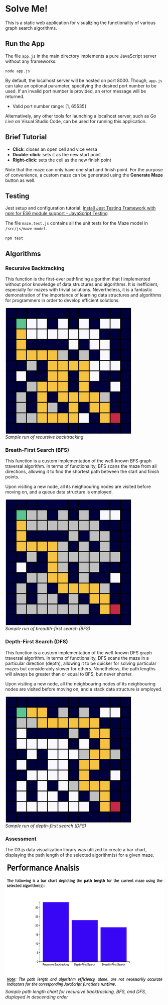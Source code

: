 # Solve Me!

This is a static web application for visualizing the functionality of various graph search algorithms.

## Run the App

The file `app.js` in the main directory implements a pure JavaScript server without any frameworks.

```
node app.js
```

By default, the localhost server will be hosted on port 8000.
Though, `app.js` can take an optional parameter, specifying the desired port number to be used.
If an invalid port number is provided, an error message will be returned.
- Valid port number range: [1, 65535]

Alternatively, any other tools for launching a localhost server, such as *Go Live* on Visual Studio Code, can be used for running this application.

## Brief Tutorial

- **Click**: closes an open cell and vice versa 
- **Double-click**: sets it as the new start point
- **Right-click**: sets the cell as the new finish point

Note that the maze can only have one start and finish point.
For the purpose of convenience, a custom maze can be generated using the **Generate Maze** button as well.

## Testing

Jest setup and configuration tutorial: [Install Jest Testing Framework with npm for ES6 module support - JavaScript Testing](https://www.youtube.com/watch?v=ZnIv8u2-XrA)

The file `maze.test.js` contains all the unit tests for the Maze model in `/src/js/maze-model`.

```
npm test
```

## Algorithms

### Recursive Backtracking

This function is the first-ever pathfinding algorithm that I implemented without prior knowledge of data structures and algorithms.
It is inefficient, especially for mazes with trivial solutions.
Nevertheless, it is a fantastic demonstration of the importance of learning data structures and algorithms for programmers in order to develop efficient solutions.

[<img src="/images/backtracking-sample.png" align="center" height="400" hspace="2" vspace="2">](/images/backtracking-sample.png")
<br>*Sample run of recursive backtracking*

### Breath-First Search (BFS)

This function is a custom implementation of the well-known BFS graph traversal algorithm.
In terms of functionality, BFS scans the maze from all directions, allowing it to find the shortest path between the start and finish points.

Upon visiting a new node, all its neighbouring nodes are visited before moving on, and a queue data structure is employed.

[<img src="/images/bfs-sample.png" align="center" height="400" hspace="2" vspace="2">](/images/bfs-sample.png")
<br>*Sample run of breadth-first search (BFS)*

### Depth-First Search (DFS)

This function is a custom implementation of the well-known DFS graph traversal algorithm.
In terms of functionality, DFS scans the maze in a particular direction (depth), allowing it to be quicker for solving particular mazes but considerably slower for others.
Nonetheless, the path lengths will always be greater than or equal to BFS, but never shorter.

Upon visiting a new node, all the neighbouring nodes of its neighbouring nodes are visited before moving on, and a stack data structure is employed.

[<img src="/images/dfs-sample.png" align="center" height="400" hspace="2" vspace="2">](/images/dfs-sample.png")
<br>*Sample run of depth-first search (DFS)*

### Assessment

The D3.js data visualization library was utilized to create a bar chart, displaying the path length of the selected algorithm(s) for a given maze.

[<img src="/images/chart-sample.png" align="center" height="400" hspace="2" vspace="2">](/images/chart-sample.png")
<br>*Sample path length chart for recursive backtracking, BFS, and DFS, displayed in descending order*
